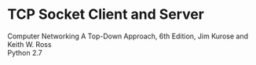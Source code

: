 # TCP Socket Client and Server
Computer Networking A Top-Down Approach, 6th Edition, Jim Kurose and Keith W. Ross  
Python 2.7
